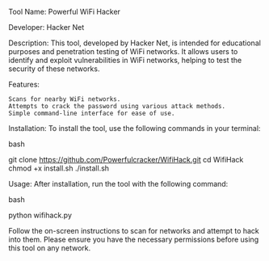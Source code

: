 Tool Name: Powerful WiFi Hacker

Developer: Hacker Net

Description:
This tool, developed by Hacker Net, is intended for educational purposes and penetration testing of WiFi networks. It allows users to identify and exploit vulnerabilities in WiFi networks, helping to test the security of these networks.

Features:

    Scans for nearby WiFi networks.
    Attempts to crack the password using various attack methods.
    Simple command-line interface for ease of use.

Installation:
To install the tool, use the following commands in your terminal:

bash

git clone https://github.com/Powerfulcracker/WifiHack.git
cd WifiHack
chmod +x install.sh
./install.sh

Usage:
After installation, run the tool with the following command:

bash

python wifihack.py

Follow the on-screen instructions to scan for networks and attempt to hack into them. Please ensure you have the necessary permissions before using this tool on any network.
